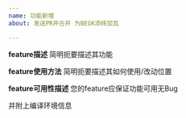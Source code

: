 ```yaml
---
name: 功能新增
about: 发送PR并合并 为BEGK添砖加瓦

---
```


**feature描述**
简明扼要描述其功能

**feature使用方法**
简明扼要描述其如何使用/改动位置

**feature可用性描述**
您的feature应保证功能可用无Bug

并附上编译环境信息